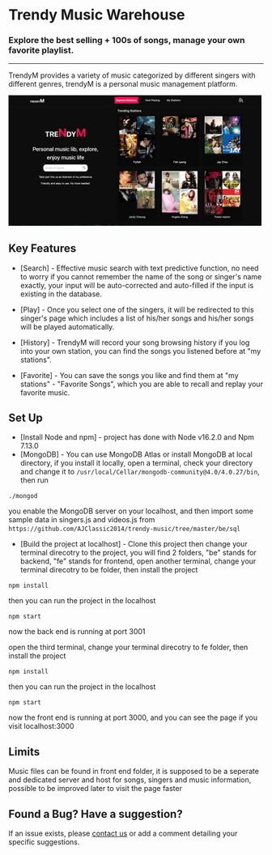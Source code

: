 # Trendy Music Warehouse

### Explore the best selling + 100s of songs, manage your own favorite playlist.

---

TrendyM provides a variety of music categorized by different singers with different genres, trendyM is a personal music management platform.

<img src="https://github.com/AJClassic2014/trendy-music/blob/master/Screenshot.png" width="500px" alt="trendyM" border="0" />

## Key Features

- [Search] - Effective music search with text predictive function, no need to worry if you cannot remember the name of the song or singer's name exactly, 
your input will be auto-corrected and auto-filled if the input is existing in the database.

- [Play] - Once you select one of the singers, it will be redirected to this singer's page which includes a list of his/her 
songs and his/her songs will be played automatically.

- [History] - TrendyM will record your song browsing history if you log into your own station, you can find the songs you listened before at "my stations".

- [Favorite] - You can save the songs you like and find them at "my stations" - "Favorite Songs", which you are able to recall and replay your favorite music.

## Set Up

- [Install Node and npm] - project has done with Node v16.2.0 and Npm 7.13.0
- [MongoDB] - You can use MongoDB Atlas or install MongoDB at local directory, if you install it locally, open a terminal, check your directory and change it to `/usr/local/Cellar/mongodb-community@4.0/4.0.27/bin`,
then run
```
./mongod
```
you enable the MongoDB server on your localhost, and then import some sample data in singers.js and videos.js from `https://github.com/AJClassic2014/trendy-music/tree/master/be/sql`

- [Build the project at localhost] - Clone this project then change your terminal direcotry to the project, you will find 2 folders, "be" stands for backend, "fe" stands for frontend,
open another terminal, change your terminal direcotry to be folder, then install the project
```
npm install
```
then you can run the project in the localhost
```
npm start 
```
now the back end is running at port 3001

open the third terminal, change your terminal direcotry to fe folder, then install the project
```
npm install
```
then you can run the project in the localhost
```
npm start 
```
now the front end is running at port 3000, and you can see the page if you visit localhost:3000

## Limits

Music files can be found in front end folder, it is supposed to be a seperate and dedicated server and host for songs, singers and music information, possible 
to be improved later to visit the page faster

## Found a Bug? Have a suggestion?

If an issue exists, please [contact us](https://yinfei-profile.web.app/) or add a comment detailing your specific suggestions.


